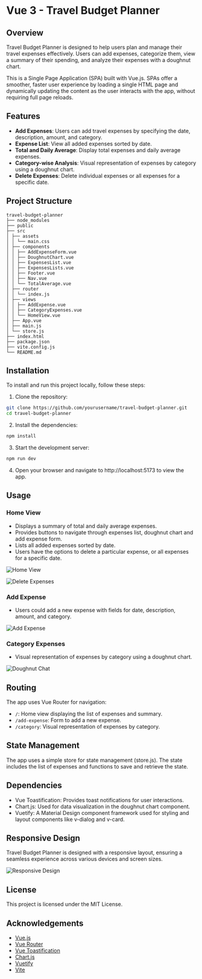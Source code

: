# Vue 3 - Travel Budget Planner

## Overview

Travel Budget Planner is designed to help users plan and manage their travel expenses effectively. Users can add expenses, categorize them, view a summary of their spending, and analyze their expenses with a doughnut chart.

This is a Single Page Application (SPA) built with Vue.js. SPAs offer a smoother, faster user experience by loading a single HTML page and dynamically updating the content as the user interacts with the app, without requiring full page reloads.

## Features

- **Add Expenses**: Users can add travel expenses by specifying the date, description, amount, and category.
- **Expense List**: View all added expenses sorted by date.
- **Total and Daily Average**: Display total expenses and daily average expenses.
- **Category-wise Analysis**: Visual representation of expenses by category using a doughnut chart.
- **Delete Expenses**: Delete individual expenses or all expenses for a specific date.

## Project Structure

```plaintext
travel-budget-planner
├── node_modules
├── public
├── src
│ ├── assets
│ │ └── main.css
│ ├── components
│ │ ├── AddExpenseForm.vue
│ │ ├── DoughnutChart.vue
│ │ ├── ExpensesList.vue
│ │ ├── ExpensesLists.vue
│ │ ├── Footer.vue
│ │ ├── Nav.vue
│ │ └── TotalAverage.vue
│ ├── router
│ │ └── index.js
│ ├── views
│ │ ├── AddExpense.vue
│ │ ├── CategoryExpenses.vue
│ │ └── HomeView.vue
│ ├── App.vue
│ ├── main.js
│ └── store.js
├── index.html
├── package.json
├── vite.config.js
└── README.md
```

## Installation

To install and run this project locally, follow these steps:

1. Clone the repository:

```sh
git clone https://github.com/yourusername/travel-budget-planner.git
cd travel-budget-planner
```

2. Install the dependencies:

```sh
npm install
```

3. Start the development server:

```sh
npm run dev
```

4. Open your browser and navigate to http://localhost:5173 to view the app.

## Usage

### Home View

- Displays a summary of total and daily average expenses.
- Provides buttons to navigate through expenses list, doughnut chart and add expense form.
- Lists all added expenses sorted by date.
- Users have the options to delete a particular expense, or all expenses for a specific date.

![Home View](public/homeView.png)

![Delete Expenses](public/delete.png)

### Add Expense

- Users could add a new expense with fields for date, description, amount, and category.

![Add Expense](public/addForm.png)

### Category Expenses

- Visual representation of expenses by category using a doughnut chart.

![Doughnut Chat](public/doughnut.png)

## Routing

The app uses Vue Router for navigation:

- `/`: Home view displaying the list of expenses and summary.
- `/add-expense`: Form to add a new expense.
- `/category`: Visual representation of expenses by category.

## State Management

The app uses a simple store for state management (store.js). The state includes the list of expenses and functions to save and retrieve the state.

## Dependencies

- Vue Toastification: Provides toast notifications for user interactions.
- Chart.js: Used for data visualization in the doughnut chart component.
- Vuetify: A Material Design component framework used for styling and layout components like v-dialog and v-card.

## Responsive Design

Travel Budget Planner is designed with a responsive layout, ensuring a seamless experience across various devices and screen sizes.

![Responsive Design](public/responsive.png)

## License

This project is licensed under the MIT License.

## Acknowledgements

- [Vue.js](https://vuejs.org/)
- [Vue Router](https://router.vuejs.org/)
- [Vue Toastification](https://vue-toastification.maronato.dev/)
- [Chart.js](https://www.chartjs.org/)
- [Vuetify](https://vuetifyjs.com/en/)
- [Vite](https://vitejs.dev/)
